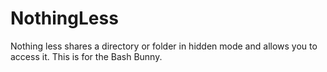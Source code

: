 # NothingLess
Nothing less shares a directory or folder in hidden mode and allows you to access it. This is for the Bash Bunny.
